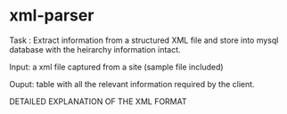 # xml-parser
Task : Extract information from a structured XML file and store into mysql database with the heirarchy information intact.

Input: a xml file captured from a site (sample file included)

Ouput: table with all the relevant information required by the client.

DETAILED EXPLANATION OF THE XML FORMAT

<template>
  |
  |----<sections>
  		|
  		|----<section>
  			  |
  			  |----<menu1>
  			  		|
  			  		|----<m1_item>
  			  		|		|
  			  		|		|----<label>
  			  		|		|----<macro>
  			  		|		|----<menu2>
  			  		|		     |
  			  		|		     |----<m2_item>
  			  		|		     	   |
  			  		|		     	   |----<label>
  			  		|		     	   |----<text>
  			  		|
  			  		|----<m1_item>
  			  			  |
  			  			  |-----<...

* Each XML file is a template in the application.
* The <template> tag in the XML has an attribute, title:"name_of_the_template".
* The processing starts under template tag >> sections tag >> section tag
* The <section> has an attribute, key:"component", where the component determines its immediate parent.
	Example: The templates under subjective has key:"subjective"
			 The templates under objective has key:"exam-name" where each template is associated with exam-name template (many-one relation).
* The hierarchy in the menus is represented as <menu1> -- level 1, <menu2> -- level 2, and so on.
* There are two functionalities incorporated in the templates,
	* Selection of the menu-item depending on the type of selection
	* Generation of strings corresponding to the selection in grammatically (close to) correct syntax.
* Each <menu1>, <menu2> etc has only one attribute, seltype:"stype" where stype can be 
	* 'multiple'			--this selectiontype enables selection of multiple menu-items
	* 'single'				--this selectiontype enables selection of only one menu-item.
* Each <m1_item>, <m2_item> etc has an attribute, childtype:"ctype" where ctype can be
	* 'menu2' or 'menu3'	--this childtype indicates the existence of submenu according to the hierarchy( menu1 << menu2 << menu3)
	* 'none'				--this childtype indicates checkbox input.
	* 'yn' 					--this childtype indicates Yes/No input(buttons).
	* 'picker'				--this childtype indicates presence of <picker> in that item
* The <picker> has an attribute, pickertype="ptype" where ptype can be
	* 'alpha'				--this pickertype accepts short text containing alphanumeric or symbols,
	* 'number'				--this pickertype accepts only number input(keypad),
	* 'date'				--this pickertype accepts only calender input(calender picker).
* The value under <label> in each menu-item is the text displayed in the UI menu.
* The value under <macro> and <text> is the string used in sentence creation upon completion of selection.
* If the <text> is missing under a menu-item, then by default the value from <label> is used for sentence generation
* Few symbols used under <text> and <macro>,
	* {cr}					--carriage return, during generation of string.
	* {xxx}					--placeholder for the corresponding text generated lower down the hierarchy of the menu.
